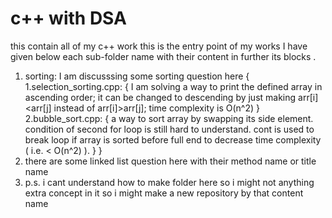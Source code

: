 # c++ with DSA

 this contain all of my c++ work
this is the entry point of my works I have given below each sub-folder name with 
their content in further its blocks . 
1. sorting: I am discusssing some sorting question here
    {
        1.selection_sorting.cpp: 
        {
             I am solving a way to print the defined array
                in ascending order;
                it can be changed to descending by just making arr[i]<arr[j] instead of 
                arr[i]>arr[j];
                time complexity is O(n^2)
        }
        2.bubble_sort.cpp:
        {
                  a way to sort array by swapping its side element.
            condition of second for loop is still hard to understand.
            cont is used to break loop if array is sorted before full end to 
            decrease time complexity ( i.e. < O(n^2) ).
        }
    }
2. there are some linked list question here with their method name or title name
3. p.s. i cant understand how to make folder here so i might not anything extra concept in it  so i might make a new repository by that content name
